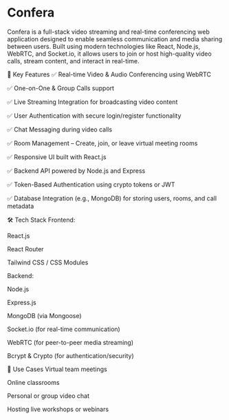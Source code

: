 # Confera
Confera is a full-stack video streaming and real-time conferencing web application designed to enable seamless communication and media sharing between users. Built using modern technologies like React, Node.js, WebRTC, and Socket.io, it allows users to join or host high-quality video calls, stream content, and interact in real-time.

🔧 Key Features
✅ Real-time Video & Audio Conferencing using WebRTC

✅ One-on-One & Group Calls support

✅ Live Streaming Integration for broadcasting video content

✅ User Authentication with secure login/register functionality

✅ Chat Messaging during video calls

✅ Room Management – Create, join, or leave virtual meeting rooms

✅ Responsive UI built with React.js

✅ Backend API powered by Node.js and Express

✅ Token-Based Authentication using crypto tokens or JWT

✅ Database Integration (e.g., MongoDB) for storing users, rooms, and call metadata

🛠️ Tech Stack
Frontend:

React.js

React Router

Tailwind CSS / CSS Modules

Backend:

Node.js

Express.js

MongoDB (via Mongoose)

Socket.io (for real-time communication)

WebRTC (for peer-to-peer media streaming)

Bcrypt & Crypto (for authentication/security)

🚀 Use Cases
Virtual team meetings

Online classrooms

Personal or group video chat

Hosting live workshops or webinars
